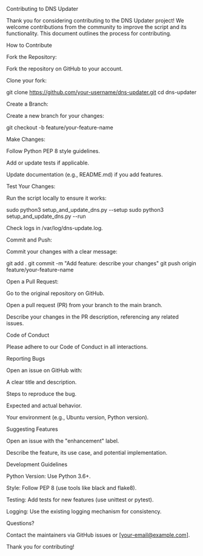 Contributing to DNS Updater

Thank you for considering contributing to the DNS Updater project! We welcome contributions from the community to improve the script and its functionality. This document outlines the process for contributing.

How to Contribute





Fork the Repository:





Fork the repository on GitHub to your account.



Clone your fork:

git clone https://github.com/your-username/dns-updater.git
cd dns-updater



Create a Branch:





Create a new branch for your changes:

git checkout -b feature/your-feature-name



Make Changes:





Follow Python PEP 8 style guidelines.



Add or update tests if applicable.



Update documentation (e.g., README.md) if you add features.



Test Your Changes:





Run the script locally to ensure it works:

sudo python3 setup_and_update_dns.py --setup
sudo python3 setup_and_update_dns.py --run



Check logs in /var/log/dns-update.log.



Commit and Push:





Commit your changes with a clear message:

git add .
git commit -m "Add feature: describe your changes"
git push origin feature/your-feature-name



Open a Pull Request:





Go to the original repository on GitHub.



Open a pull request (PR) from your branch to the main branch.



Describe your changes in the PR description, referencing any related issues.

Code of Conduct

Please adhere to our Code of Conduct in all interactions.

Reporting Bugs





Open an issue on GitHub with:





A clear title and description.



Steps to reproduce the bug.



Expected and actual behavior.



Your environment (e.g., Ubuntu version, Python version).

Suggesting Features





Open an issue with the "enhancement" label.



Describe the feature, its use case, and potential implementation.

Development Guidelines





Python Version: Use Python 3.6+.



Style: Follow PEP 8 (use tools like black and flake8).



Testing: Add tests for new features (use unittest or pytest).



Logging: Use the existing logging mechanism for consistency.

Questions?

Contact the maintainers via GitHub issues or [your-email@example.com].

Thank you for contributing!
